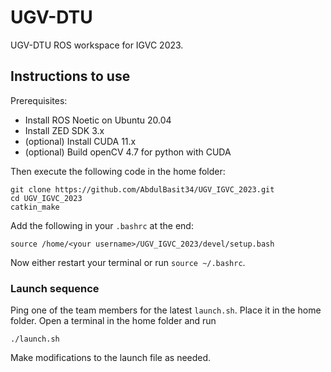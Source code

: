 # UGV-DTU

UGV-DTU ROS workspace for IGVC 2023.

## Instructions to use

Prerequisites:
- Install ROS Noetic on Ubuntu 20.04
- Install ZED SDK 3.x
- (optional) Install CUDA 11.x
- (optional) Build openCV 4.7 for python with CUDA

Then execute the following code in the home folder:

```
git clone https://github.com/AbdulBasit34/UGV_IGVC_2023.git
cd UGV_IGVC_2023
catkin_make
```

Add the following in your `.bashrc` at the end:

```
source /home/<your username>/UGV_IGVC_2023/devel/setup.bash
```

Now either restart your terminal or run `source ~/.bashrc`.

### Launch sequence

Ping one of the team members for the latest `launch.sh`. Place it in the home folder. Open a terminal in the home folder and run

```
./launch.sh
```

Make modifications to the launch file as needed.
